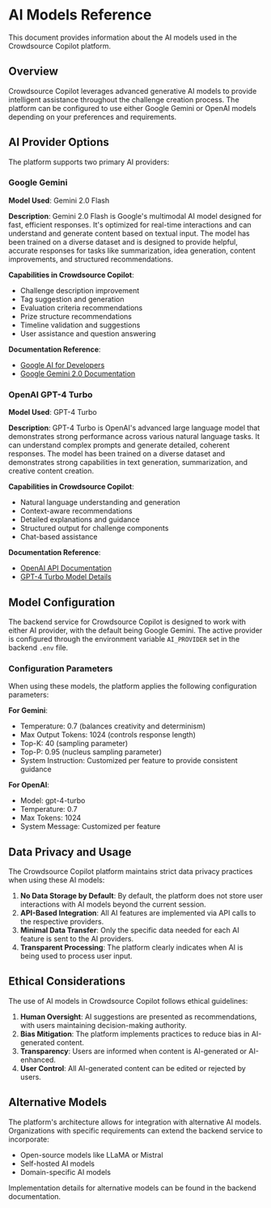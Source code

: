 # AI Models Reference

This document provides information about the AI models used in the Crowdsource Copilot platform.

## Overview

Crowdsource Copilot leverages advanced generative AI models to provide intelligent assistance throughout the challenge creation process. The platform can be configured to use either Google Gemini or OpenAI models depending on your preferences and requirements.

## AI Provider Options

The platform supports two primary AI providers:

### Google Gemini

**Model Used**: Gemini 2.0 Flash

**Description**: 
Gemini 2.0 Flash is Google's multimodal AI model designed for fast, efficient responses. It's optimized for real-time interactions and can understand and generate content based on textual input. The model has been trained on a diverse dataset and is designed to provide helpful, accurate responses for tasks like summarization, idea generation, content improvements, and structured recommendations.

**Capabilities in Crowdsource Copilot**:
- Challenge description improvement
- Tag suggestion and generation
- Evaluation criteria recommendations
- Prize structure recommendations
- Timeline validation and suggestions
- User assistance and question answering

**Documentation Reference**:
- [Google AI for Developers](https://ai.google.dev/)
- [Google Gemini 2.0 Documentation](https://ai.google.dev/models/gemini)

### OpenAI GPT-4 Turbo

**Model Used**: GPT-4 Turbo

**Description**:
GPT-4 Turbo is OpenAI's advanced large language model that demonstrates strong performance across various natural language tasks. It can understand complex prompts and generate detailed, coherent responses. The model has been trained on a diverse dataset and demonstrates strong capabilities in text generation, summarization, and creative content creation.

**Capabilities in Crowdsource Copilot**:
- Natural language understanding and generation
- Context-aware recommendations
- Detailed explanations and guidance
- Structured output for challenge components
- Chat-based assistance

**Documentation Reference**:
- [OpenAI API Documentation](https://platform.openai.com/docs/introduction)
- [GPT-4 Turbo Model Details](https://platform.openai.com/docs/models/)

## Model Configuration

The backend service for Crowdsource Copilot is designed to work with either AI provider, with the default being Google Gemini. The active provider is configured through the environment variable `AI_PROVIDER` set in the backend `.env` file.

### Configuration Parameters

When using these models, the platform applies the following configuration parameters:

**For Gemini**:
- Temperature: 0.7 (balances creativity and determinism)
- Max Output Tokens: 1024 (controls response length)
- Top-K: 40 (sampling parameter)
- Top-P: 0.95 (nucleus sampling parameter)
- System Instruction: Customized per feature to provide consistent guidance

**For OpenAI**:
- Model: gpt-4-turbo
- Temperature: 0.7
- Max Tokens: 1024
- System Message: Customized per feature

## Data Privacy and Usage

The Crowdsource Copilot platform maintains strict data privacy practices when using these AI models:

1. **No Data Storage by Default**: By default, the platform does not store user interactions with AI models beyond the current session.
2. **API-Based Integration**: All AI features are implemented via API calls to the respective providers.
3. **Minimal Data Transfer**: Only the specific data needed for each AI feature is sent to the AI providers.
4. **Transparent Processing**: The platform clearly indicates when AI is being used to process user input.

## Ethical Considerations

The use of AI models in Crowdsource Copilot follows ethical guidelines:

1. **Human Oversight**: AI suggestions are presented as recommendations, with users maintaining decision-making authority.
2. **Bias Mitigation**: The platform implements practices to reduce bias in AI-generated content.
3. **Transparency**: Users are informed when content is AI-generated or AI-enhanced.
4. **User Control**: All AI-generated content can be edited or rejected by users.

## Alternative Models

The platform's architecture allows for integration with alternative AI models. Organizations with specific requirements can extend the backend service to incorporate:

- Open-source models like LLaMA or Mistral
- Self-hosted AI models
- Domain-specific AI models

Implementation details for alternative models can be found in the backend documentation.